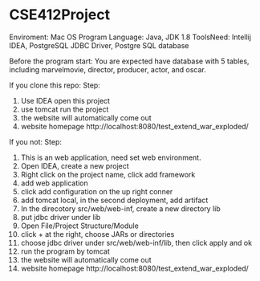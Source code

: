 # CSE412Project
Enviroment: Mac OS
Program Language: Java, JDK 1.8
ToolsNeed: Intellij IDEA, PostgreSQL JDBC Driver, Postgre SQL database

Before the program start:
You are expected have database with 5 tables, including marvelmovie, director, producer, actor, and oscar.


If you clone this repo:
Step:
1. Use IDEA open this project
2. use tomcat run the project
3. the website will automatically come out
4. website homepage http://localhost:8080/test_extend_war_exploded/

If you not:
Step:
1. This is an web application, need set web environment.
2. Open IDEA, create a new project
3. Right click on the project name, click add framework
4. add web application
5. click add configuration on the up right conner
6. add tomcat local, in the second deployment, add artifact
7. In the direcotory src/web/web-inf, create a new directory lib
8. put jdbc driver under lib
9. Open File/Project Structure/Module
10. click + at the right, choose JARs or directories
11. choose jdbc driver under src/web/web-inf/lib, then click apply and ok
12. run the program by tomcat
13. the website will automatically come out
14. website homepage http://localhost:8080/test_extend_war_exploded/


